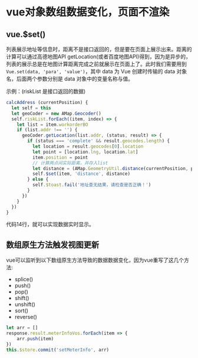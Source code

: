 # vue对象数组数据变化，页面不渲染

## vue.$set()

列表展示地址等信息时，距离不是接口返回的，但是要在页面上展示出来。距离的计算可以通过高德地图API getLocation(或者百度地图API)得到，因为是异步的，列表的展示总是在地图计算距离完成之前就展示在页面上了。此时我们需要用到 `Vue.set(data, 'para', 'value')`，其中 data 为 Vue 创建时传输的 data 对象名，后面两个参数分别是 data 对象中的变量名称与值。

示例：(riskList 是接口返回的数据)

```js
calcAddress (currentPosition) {
  let self = this
  let geoCoder = new AMap.Geocoder()
  self.riskList.forEach((item, index) => {
    let list = item.workorderBO
    if (list.addr !== '') {
      geoCoder.getLocation(list.addr, (status, result) => {
        if (status === 'complete' && result.geocodes.length) {
          let location = result.geocodes[0].location
          let point = [location.lng, location.lat]
          item.position = point
          // 计算两点间实际距离，并存入list
          let distance = (AMap.GeometryUtil.distance(currentPosition, point) / 1000).toFixed(2) // 原始单位m，转换成km
          self.$set(item, 'distance', distance)
        } else {
          self.$toast.fail('地址查无结果，请检查是否正确！')
        }
      })
    }
  })
}
```

代码14行，就可以实现数据实时显示。

## 数组原生方法触发视图更新

vue可以监听到以下数组原生方法导致的数据数据变化，因为vue重写了这几个方法:
* splice()
* push()
* pop()
* shift()
* unshift()
* sort()
* reverse()

```js
let arr = []
response.result.meterInfoVos.forEach(item => {
	arr.push(item)
})
this.$store.commit('setMeterInfo', arr)
```